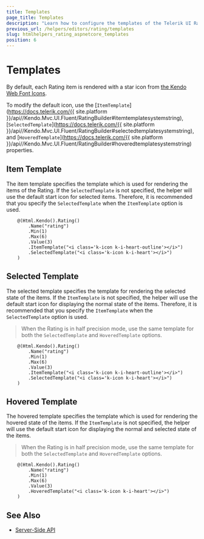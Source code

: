 ```yaml
---
title: Templates
page_title: Templates
description: "Learn how to configure the templates of the Telerik UI Rating for {{ site.framework }}."
previous_url: /helpers/editors/rating/templates
slug: htmlhelpers_rating_aspnetcore_templates
position: 6
---
```


# Templates

By default, each Rating item is rendered with a star icon from [the Kendo Web Font Icons](https://docs.telerik.com/kendo-ui/styles-and-layout/icons-web).

To modify the default icon, use the [`ItemTemplate`](https://docs.telerik.com/{{ site.platform }}/api//Kendo.Mvc.UI.Fluent/RatingBuilder#itemtemplatesystemstring), [`SelectedTemplate`](https://docs.telerik.com/{{ site.platform }}/api//Kendo.Mvc.UI.Fluent/RatingBuilder#selectedtemplatesystemstring), and [`HoveredTemplate`](https://docs.telerik.com/{{ site.platform }}/api//Kendo.Mvc.UI.Fluent/RatingBuilder#hoveredtemplatesystemstring) properties.

## Item Template

The item template specifies the template which is used for rendering the items of the Rating. If the `SelectedTemplate` is not specified, the helper will use the default start icon for selected items. Therefore, it is recommended that you specify the `SelectedTemplate` when the `ItemTemplate` option is used.

```Razor
    @(Html.Kendo().Rating()
        .Name("rating")
        .Min(1)
        .Max(6)
        .Value(3)
        .ItemTemplate("<i class='k-icon k-i-heart-outline'></i>")
        .SelectedTemplate("<i class='k-icon k-i-heart'></i>")
    )
```

## Selected Template

The selected template specifies the template for rendering the selected state of the items. If the `ItemTemplate` is not specified, the helper will use the default start icon for displaying the normal state of the items. Therefore, it is recommended that you specify the `ItemTemplate` when the `SelectedTemplate` option is used.

> When the Rating is in half precision mode, use the same template for both the `SelectedTemplate` and `HoveredTemplate` options.

```Razor
    @(Html.Kendo().Rating()
        .Name("rating")
        .Min(1)
        .Max(6)
        .Value(3)
        .ItemTemplate("<i class='k-icon k-i-heart-outline'></i>")
        .SelectedTemplate("<i class='k-icon k-i-heart'></i>")
    )
```

## Hovered Template

The hovered template specifies the template which is used for rendering the hovered state of the items. If the `ItemTemplate` is not specified, the helper will use the default start icon for displaying the normal and selected state of the items.

> When the Rating is in half precision mode, use the same template for both the `SelectedTemplate` and `HoveredTemplate` options.

```Razor
    @(Html.Kendo().Rating()
        .Name("rating")
        .Min(1)
        .Max(6)
        .Value(3)
        .HoveredTemplate("<i class='k-icon k-i-heart'></i>")
    )
```

## See Also

* [Server-Side API](/api/rating)
